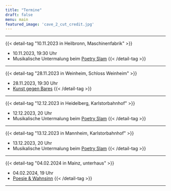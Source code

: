 ```yaml
---
title: "Termine"
draft: false
menu: main
featured_image: 'cave_2_cut_credit.jpg'
---
```


***
{{< detail-tag "10.11.2023 in Heilbronn, Maschinenfabrik" >}}
* 10.11.2023, 19:30 Uhr 
* Musikalische Untermalung beim [Poetry Slam](https://maschinenfabrik-hn.de/poetryslam/)
{{< /detail-tag >}}
***
{{< detail-tag "28.11.2023 in Weinheim, Schloss Weinheim" >}}
* 28.11.2023, 19:30 Uhr 
* [Kunst gegen Bares](https://schloss-weinheim.com/schloss-weinheim-kunst-gegen-bares/)
{{< /detail-tag >}}
***
{{< detail-tag "12.12.2023 in Heidelberg, Karlstorbahnhof" >}}
* 12.12.2023, 20 Uhr 
* Musikalische Untermalung beim [Poetry Slam](https://www.karlstorbahnhof.de/#preview=9085)
{{< /detail-tag >}}
***
{{< detail-tag "13.12.2023 in Mannheim, Karlstorbahnhof" >}}
* 13.12.2023, 20 Uhr 
* Musikalische Untermalung beim [Poetry Slam](https://altefeuerwache.com/programm/termin/2023/dezember/13/word-up-poetry-slam-deluxe-22/)
{{< /detail-tag >}}
***
{{< detail-tag "04.02.2024 in Mainz, unterhaus" >}}
* 04.02.2024, 19 Uhr 
* [Poesie & Wahnsinn](https://www.unterhaus-mainz.de/programm/veranstaltung/poesie-wahnsinn-die-fresheste-mixed-show-1013)
{{< /detail-tag >}}
***